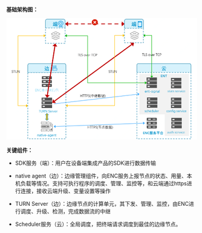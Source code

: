 **基础架构图：**

![](../../../../image/Edge-Network-Tunnel/architecture.png)



**关键组件：**

- SDK服务（端）：用户在设备端集成产品的SDK进行数据传输

- native agent（边）：边缘管理组件，向ENC服务上报节点的状态、用量、本机负载等情况。支持可执行程序的调度、管理、监控等，和云端通过https进行连接，接收云端升级、变量设置等操作

- TURN Server（边）：边缘节点的计算单元，其下发、管理、监控，由ENC进行调度、升级、检测，完成数据流的中继

- Scheduler服务（云）：全局调度，把终端请求调度到最佳的边缘节点。
